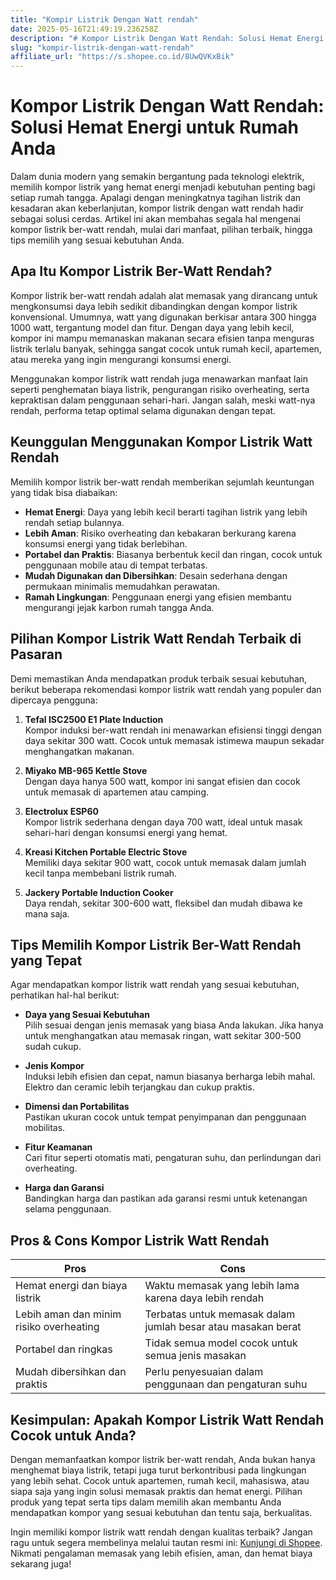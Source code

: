 ```yaml
---
title: "Kompir Listrik Dengan Watt rendah"
date: 2025-05-16T21:49:19.236258Z
description: "# Kompor Listrik Dengan Watt Rendah: Solusi Hemat Energi untuk Rumah Anda..."
slug: "kompir-listrik-dengan-watt-rendah"
affiliate_url: "https://s.shopee.co.id/8UwQVKxBik"
---
```

# Kompor Listrik Dengan Watt Rendah: Solusi Hemat Energi untuk Rumah Anda

Dalam dunia modern yang semakin bergantung pada teknologi elektrik, memilih kompor listrik yang hemat energi menjadi kebutuhan penting bagi setiap rumah tangga. Apalagi dengan meningkatnya tagihan listrik dan kesadaran akan keberlanjutan, kompor listrik dengan watt rendah hadir sebagai solusi cerdas. Artikel ini akan membahas segala hal mengenai kompor listrik ber-watt rendah, mulai dari manfaat, pilihan terbaik, hingga tips memilih yang sesuai kebutuhan Anda.

## Apa Itu Kompor Listrik Ber-Watt Rendah?

Kompor listrik ber-watt rendah adalah alat memasak yang dirancang untuk mengkonsumsi daya lebih sedikit dibandingkan dengan kompor listrik konvensional. Umumnya, watt yang digunakan berkisar antara 300 hingga 1000 watt, tergantung model dan fitur. Dengan daya yang lebih kecil, kompor ini mampu memanaskan makanan secara efisien tanpa menguras listrik terlalu banyak, sehingga sangat cocok untuk rumah kecil, apartemen, atau mereka yang ingin mengurangi konsumsi energi.

Menggunakan kompor listrik watt rendah juga menawarkan manfaat lain seperti penghematan biaya listrik, pengurangan risiko overheating, serta kepraktisan dalam penggunaan sehari-hari. Jangan salah, meski watt-nya rendah, performa tetap optimal selama digunakan dengan tepat.

## Keunggulan Menggunakan Kompor Listrik Watt Rendah

Memilih kompor listrik ber-watt rendah memberikan sejumlah keuntungan yang tidak bisa diabaikan:

- **Hemat Energi**: Daya yang lebih kecil berarti tagihan listrik yang lebih rendah setiap bulannya.
- **Lebih Aman**: Risiko overheating dan kebakaran berkurang karena konsumsi energi yang tidak berlebihan.
- **Portabel dan Praktis**: Biasanya berbentuk kecil dan ringan, cocok untuk penggunaan mobile atau di tempat terbatas.
- **Mudah Digunakan dan Dibersihkan**: Desain sederhana dengan permukaan minimalis memudahkan perawatan.
- **Ramah Lingkungan**: Penggunaan energi yang efisien membantu mengurangi jejak karbon rumah tangga Anda.

## Pilihan Kompor Listrik Watt Rendah Terbaik di Pasaran

Demi memastikan Anda mendapatkan produk terbaik sesuai kebutuhan, berikut beberapa rekomendasi kompor listrik watt rendah yang populer dan dipercaya pengguna:

1. **Tefal ISC2500 E1 Plate Induction**  
   Kompor induksi ber-watt rendah ini menawarkan efisiensi tinggi dengan daya sekitar 300 watt. Cocok untuk memasak istimewa maupun sekadar menghangatkan makanan.

2. **Miyako MB-965 Kettle Stove**  
   Dengan daya hanya 500 watt, kompor ini sangat efisien dan cocok untuk memasak di apartemen atau camping.

3. **Electrolux ESP60**  
   Kompor listrik sederhana dengan daya 700 watt, ideal untuk masak sehari-hari dengan konsumsi energi yang hemat.

4. **Kreasi Kitchen Portable Electric Stove**  
   Memiliki daya sekitar 900 watt, cocok untuk memasak dalam jumlah kecil tanpa membebani listrik rumah.

5. **Jackery Portable Induction Cooker**  
   Daya rendah, sekitar 300-600 watt, fleksibel dan mudah dibawa ke mana saja.

## Tips Memilih Kompor Listrik Ber-Watt Rendah yang Tepat

Agar mendapatkan kompor listrik watt rendah yang sesuai kebutuhan, perhatikan hal-hal berikut:

- **Daya yang Sesuai Kebutuhan**  
  Pilih sesuai dengan jenis memasak yang biasa Anda lakukan. Jika hanya untuk menghangatkan atau memasak ringan, watt sekitar 300-500 sudah cukup.

- **Jenis Kompor**  
  Induksi lebih efisien dan cepat, namun biasanya berharga lebih mahal. Elektro dan ceramic lebih terjangkau dan cukup praktis.

- **Dimensi dan Portabilitas**  
  Pastikan ukuran cocok untuk tempat penyimpanan dan penggunaan mobilitas.

- **Fitur Keamanan**  
  Cari fitur seperti otomatis mati, pengaturan suhu, dan perlindungan dari overheating.

- **Harga dan Garansi**  
  Bandingkan harga dan pastikan ada garansi resmi untuk ketenangan selama penggunaan.

## Pros & Cons Kompor Listrik Watt Rendah

| **Pros**                         | **Cons**                               |
|----------------------------------|----------------------------------------|
| Hemat energi dan biaya listrik | Waktu memasak yang lebih lama karena daya lebih rendah |
| Lebih aman dan minim risiko overheating | Terbatas untuk memasak dalam jumlah besar atau masakan berat |
| Portabel dan ringkas           | Tidak semua model cocok untuk semua jenis masakan |
| Mudah dibersihkan dan praktis | Perlu penyesuaian dalam penggunaan dan pengaturan suhu |

## Kesimpulan: Apakah Kompor Listrik Watt Rendah Cocok untuk Anda?

Dengan memanfaatkan kompor listrik ber-watt rendah, Anda bukan hanya menghemat biaya listrik, tetapi juga turut berkontribusi pada lingkungan yang lebih sehat. Cocok untuk apartemen, rumah kecil, mahasiswa, atau siapa saja yang ingin solusi memasak praktis dan hemat energi. Pilihan produk yang tepat serta tips dalam memilih akan membantu Anda mendapatkan kompor yang sesuai kebutuhan dan tentu saja, berkualitas.

Ingin memiliki kompor listrik watt rendah dengan kualitas terbaik? Jangan ragu untuk segera membelinya melalui tautan resmi ini: [Kunjungi di Shopee](https://s.shopee.co.id/8UwQVKxBik). Nikmati pengalaman memasak yang lebih efisien, aman, dan hemat biaya sekarang juga!